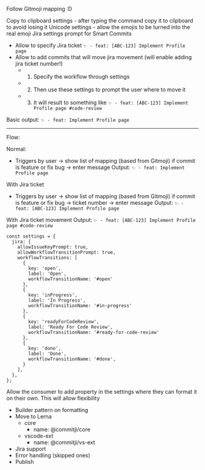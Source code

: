 Follow Gitmoji mapping :D 

Copy to clipboard settings - after typing the command copy it to clipboard to avoid losing it
Unicode settings - allow the emojis to be turned into the real emoji
Jira settings prompt for Smart Commits
  - Allow to specify Jira ticket
   ` ✨ - feat: [ABC-123] Implement Profile page `
  - Allow to add commits that will move jira movement (will enable adding jira ticket number!)
    - 1. Specify the workflow through settings
    - 2. Then use these settings to prompt the user where to move it
    - 3. It will result to something like 
      ` ✨ - feat: [ABC-123] Implement Profile page #code-review `
  
Basic output: ` ✨ - feat: Implement Profile page `

----
Flow:


Normal:
  - Triggers by user -> show list of mapping (based from Gitmoji) if commit is feature or fix bug -> enter message
    Output: ` ✨ - feat: Implement Profile page `

With Jira ticket
  -  Triggers by user -> show list of mapping (based from Gitmoji) if commit is feature or fix bug -> ticket number -> enter message
     Output: ` ✨ - feat: [ABC-123] Implement Profile page `
  
With Jira ticket movement
     Output: ` ✨ - feat: [ABC-123] Implement Profile page #code-review `

```
const settings = {
  jira: {
    allowIssueKeyPrompt: true,
    allowWorkflowTransitionPrompt: true,
    workflowTransitions: [
      {
        key: 'open',
        label: 'Open',
        workflowTransitionName: '#open'
      },
      {
        key: 'inProgress',
        label: 'In Progress',
        workflowTransitionName: '#in-progress'
      },
      {
        key: 'readyForCodeReview',
        label: 'Ready For Code Review',
        workflowTransitionName: '#ready-for-code-review'
      },
      {
        key: 'done',
        label: 'Done',
        workflowTransitionName: '#done',
      }
    ],
  },
};
```

Allow the consumer to add property in the settings where they can format it on their own. This will allow flexibility


- Builder pattern on formatting
- Move to Lerna
  - core
    - name: @commitji/core
  - vscode-ext
    - name: @commitji/vs-ext
- Jira support
- Error handling (skipped ones)
- Publish